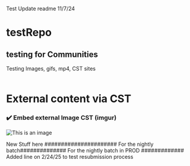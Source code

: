 Test Update readme 11/7/24

# testRepo
## testing for Communities

Testing Images, gifs, mp4, CST sites
<br />
<br />



# External content via CST

### ✔️ Embed external Image CST (imgur)
![This is an image](https://i.imgur.com/8KpYb1J.jpeg)

New Stuff here ######################
For the nightly batch##############
For the nightly batch in PROD #############
Added line on 2/24/25 to test resubmission process
